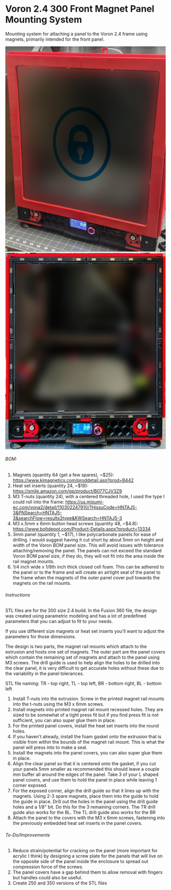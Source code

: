 # **Voron 2.4 300 Front Magnet Panel Mounting System**

Mounting system for attaching a panel to the Voron 2.4 frame using magnets, primarily intended for the front panel.

![Alt text](Images/CoverMagnetMount.png "Cover Magnet Mount")
![Alt text](Images/RailMagnetMount.png "Rail Magnet Mount")


###### BOM:

1. Magnets (quantity 64 (get a few spares), ~$25): https://www.kjmagnetics.com/proddetail.asp?prod=B442
2. Heat set inserts (quantity 24, ~$19): https://smile.amazon.com/gp/product/B077CJV3Z9
3. M3 T-nuts (quantity 24), with a centered threaded hole, I used the type I could roll into the frame: https://us.misumi-ec.com/vona2/detail/110302247910/?HissuCode=HNTAJ5-3&PNSearch=HNTAJ5-3&searchFlow=results2type&KWSearch=HNTAJ5-3
4. M3 x.5mm x 6mm button head screws (quantity 48, ~$4.8): https://www.boltdepot.com/Product-Details.aspx?product=13334
5. 3mm panel (quantity 1, ~$17), I like polycarbonate panels for ease of drilling. I would suggest having it cut short by about 5mm on height and width of the Voron BOM panel size. This will avoid issues with tolerance attaching/removing the panel. The panels can not exceed the standard Voron BOM panel size, if they do, they will not fit into the area inside the rail magnet mounts.
6. 1/4 inch wide x 1/8th inch thick closed cell foam. This can be adhered to the panel or to the frame and will create an airtight seal of the panel to the frame when the magnets of the outer panel cover pull towards the magnets on the rail mounts.
  

###### Instructions

STL files are for the 300 size 2.4 build. In the Fusion 360 file, the design was created using parametric modeling and has a lot of predefined parameters that you can adjust to fit to your needs.

If you use different size magnets or heat set inserts you'll want to adjust the parameters for those dimensions.

The design is two parts, the magnet rail mounts which attach to the extrusion and hosts one set of magnets. 
The outer part are the panel covers which contain the remaining set of magnets and attach to the panel using M3 screws. The drill guide is used to help align the holes to be drilled into the clear panel, it is very difficult to get accurate holes without these due to the variability in the panel tolerances.

STL file naming: TR - top right, TL - top left, BR - bottom right, BL - bottom left

1. Install T-nuts into the extrusion. Screw in the printed magnet rail mounts into the t-nuts using the M3 x 6mm screws. 
2. Install magnets into printed magnet rail mount recessed holes. They are sized to be somewhat of a tight press fit but if you find press fit is not sufficient, you can also super glue them in place.
3. For the printed panel covers, install the heat set inserts into the round holes.
4. If you haven't already, install the foam gasket onto the extrusion that is visible from within the bounds of the magnet rail mount. This is what the panel will press into to make a seal.
5. Install the magnets into the panel covers, you can also super glue them in place.
6. Align the clear panel so that it is centered onto the gasket, if you cut your panels 5mm smaller as recommended this should leave a couple mm buffer all around the edges of the panel. Take 3 of your L shaped panel covers, and use them to hold the panel in place while leaving 1 corner exposed.  
7. For the exposed corner, align the drill guide so that it lines up with the magnets. Using 2-3 spare magnets, place them into the guide to hold the guide in place. Drill out the holes in the panel using the drill guide holes and a 1/8" bit. Do this for the 3 remaining corners. The TR drill guide also works for the BL. The TL drill guide also works for the BR
8. Attach the panel to the covers with the M3 x 6mm screws, fastening into the previously embedded heat set inserts in the panel covers.

###### To-Do/Improvements

1. Reduce strain/potential for cracking on the panel (more important for acrylic I think) by designing a screw plate for the panels that will live on the opposite side of the panel inside the enclosure to spread out compression force of the screws.
2. The panel covers have a gap behind them to allow removal with fingers but handles could also be useful.
3. Create 250 and 350 versions of the STL files
  